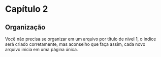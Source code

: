 # Capítulo 2

## Organização

Você não precisa se organizar em um arquivo por título de nivel 1, o indice será criado corretamente, mas aconselho que faça assim, cada novo arquivo inicia em uma página única.

